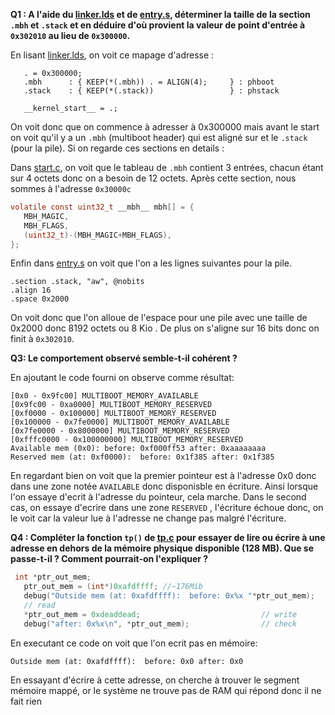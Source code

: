 **Q1 : A l'aide du [linker.lds](../utils/linker.lds) et de [entry.s](../kernel/core/entry.s), 
déterminer la taille de la section `.mbh`  et `.stack` et en déduire d'où
provient la valeur de point d'entrée à `0x302010` au lieu de `0x300000`.**

En lisant [linker.lds](../utils/linker.lds), on voit ce mapage d'adresse : 

```
   . = 0x300000;
   .mbh      : { KEEP(*(.mbh)) . = ALIGN(4);     } : phboot
   .stack    : { KEEP(*(.stack))                 } : phstack

   __kernel_start__ = .;
```

On voit donc que on commence à adresser à 0x300000 mais avant le start on voit qu'il y a un `.mbh` (multiboot header)  qui est aligné sur et le `.stack` (pour la pile). Si on regarde ces sections en details : 


Dans [start.c](../kernel/core/start.c), on voit que le tableau de `.mbh` contient 3 entrées, chacun étant sur 4 octets donc on a besoin de 12 octets. Après cette section, nous sommes à l'adresse `0x30000c`

```c
volatile const uint32_t __mbh__ mbh[] = {
   MBH_MAGIC,
   MBH_FLAGS,
   (uint32_t)-(MBH_MAGIC+MBH_FLAGS),
};
```

Enfin dans [entry.s](../kernel/core/entry.s) on voit que l'on a les lignes suivantes pour la pile.

```
.section .stack, "aw", @nobits
.align 16
.space 0x2000
```

On voit donc que l'on alloue de l'espace pour une pile avec une taille de 0x2000 donc 8192 octets ou 8 Kio . De plus on s'aligne sur 16 bits donc on finit à `0x302010`.


**Q3: Le comportement observé semble-t-il cohérent ?**

En ajoutant le code fourni on observe comme résultat:

```
[0x0 - 0x9fc00] MULTIBOOT_MEMORY_AVAILABLE
[0x9fc00 - 0xa0000] MULTIBOOT_MEMORY_RESERVED
[0xf0000 - 0x100000] MULTIBOOT_MEMORY_RESERVED
[0x100000 - 0x7fe0000] MULTIBOOT_MEMORY_AVAILABLE
[0x7fe0000 - 0x8000000] MULTIBOOT_MEMORY_RESERVED
[0xfffc0000 - 0x100000000] MULTIBOOT_MEMORY_RESERVED
Available mem (0x0): before: 0xf000ff53 after: 0xaaaaaaaa
Reserved mem (at: 0xf0000):  before: 0x1f385 after: 0x1f385
```

En regardant bien on voit que la premier pointeur est à l'adresse 0x0 donc dans une zone notée `AVAILABLE` donc disponisble en écriture. Ainsi lorsque l'on essaye d'ecrit à l'adresse du pointeur, cela marche.
Dans le second cas, on essaye d'ecrire dans une zone `RESERVED` , l'écriture échoue donc, on le voit car la valeur lue à l'adresse ne change pas malgré l'écriture.

**Q4 : Compléter la fonction `tp()` de [tp.c](./tp.c) pour essayer de lire ou
  écrire à une adresse en dehors de la mémoire physique disponible (128 MB).
  Que se passe-t-il ? Comment pourrait-on l'expliquer ?**

```c
 int *ptr_out_mem;
   ptr_out_mem = (int*)0xafdffff; //~176Mib
   debug("Outside mem (at: 0xafdffff):  before: 0x%x "*ptr_out_mem); 
   // read 
   *ptr_out_mem = 0xdeaddead;                           // write
   debug("after: 0x%x\n", *ptr_out_mem);                // check
```


En executant ce code on voit que l'on ecrit pas en mémoire:
```
Outside mem (at: 0xafdffff):  before: 0x0 after: 0x0
```

En essayant d'écrire à cette adresse, on cherche à trouver le segment mémoire mappé, or le système ne trouve pas de RAM qui répond donc il ne fait rien